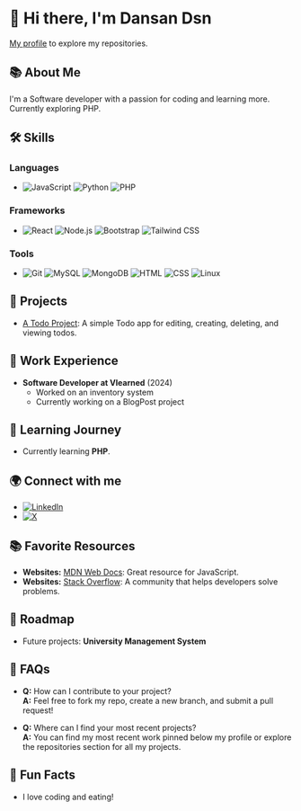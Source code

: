 # 👋 Hi there, I'm Dansan Dsn

[My profile](https://github.com/dansan-dsn?tab=repositories) to explore my repositories.

## 📚 About Me
I'm a Software developer with a passion for coding and learning more. Currently exploring PHP.

## 🛠️ Skills
### Languages
- ![JavaScript](https://img.shields.io/badge/JavaScript-F7DF1E?style=flat-square&logo=javascript&logoColor=black&label=) ![Python](https://img.shields.io/badge/Python-3776AB?style=flat-square&logo=python&logoColor=white&label=) ![PHP](https://img.shields.io/badge/PHP-777BB4?style=flat-square&logo=php&logoColor=white&label=)

### Frameworks
- ![React](https://img.shields.io/badge/React-61DAFB?style=flat-square&logo=react&logoColor=black&label=) ![Node.js](https://img.shields.io/badge/Node.js-339933?style=flat-square&logo=nodedotjs&logoColor=white&label=) ![Bootstrap](https://img.shields.io/badge/Bootstrap-563D7C?style=flat-square&logo=bootstrap&logoColor=white&label=) ![Tailwind CSS](https://img.shields.io/badge/Tailwind%20CSS-06B6D4?style=flat-square&logo=tailwind-css&logoColor=white&label=)

### Tools
- ![Git](https://img.shields.io/badge/Git-F05032?style=flat-square&logo=git&logoColor=white&label=) ![MySQL](https://img.shields.io/badge/MySQL-005C84?style=flat-square&logo=mysql&logoColor=white&label=) ![MongoDB](https://img.shields.io/badge/MongoDB-47A248?style=flat-square&logo=mongodb&logoColor=white&label=) ![HTML](https://img.shields.io/badge/HTML5-E34F26?style=flat-square&logo=html5&logoColor=white&label=) ![CSS](https://img.shields.io/badge/CSS3-1572B6?style=flat-square&logo=css3&logoColor=white&label=) ![Linux](https://img.shields.io/badge/Linux-FCC624?style=flat-square&logo=linux&logoColor=black&label=)

## 🌟 Projects
- [A Todo Project](https://github.com/dansan-dsn/Node-Todo): A simple Todo app for editing, creating, deleting, and viewing todos.

## 💼 Work Experience
- **Software Developer at Vlearned** (2024)
  - Worked on an inventory system
  - Currently working on a BlogPost project

## 📖 Learning Journey
- Currently learning **PHP**.

## 🌍 Connect with me
- [![LinkedIn](https://img.shields.io/badge/LinkedIn-0A66C2?style=flat-square&logo=linkedin&logoColor=white)](https://www.linkedin.com/in/Dansan-d.s.n) 
- [![X](https://img.shields.io/badge/X-000000?style=flat-square&logo=x&logoColor=white)](https://x.com/dsn970)

## 📚 Favorite Resources
- **Websites:** [MDN Web Docs](https://developer.mozilla.org/en/): Great resource for JavaScript.
- **Websites:** [Stack Overflow](https://stackoverflow.com): A community that helps developers solve problems.

## 🚀 Roadmap
- Future projects: **University Management System**

## 💬 FAQs
- **Q:** How can I contribute to your project?  
  **A:** Feel free to fork my repo, create a new branch, and submit a pull request!
  
- **Q:** Where can I find your most recent projects?  
  **A:** You can find my most recent work pinned below my profile or explore the repositories section for all my projects.

## 🎉 Fun Facts
- I love coding and eating!
